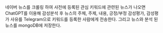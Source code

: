 네이버 뉴스를 크롤링 하여 
사전에 등록된 관심 키워드에 관련된 뉴스가 나오면
ChatGPT를 이용해 감성분석 후 
뉴스의 주체, 주제, 내용, 긍정/부정 감성평가, 감성평가 사유를 
Telegram으로 키워드를 등록한 사람에게 전송한다.
그리고 뉴스와 분석 된 뉴스를 mongoDB에 저장한다.
